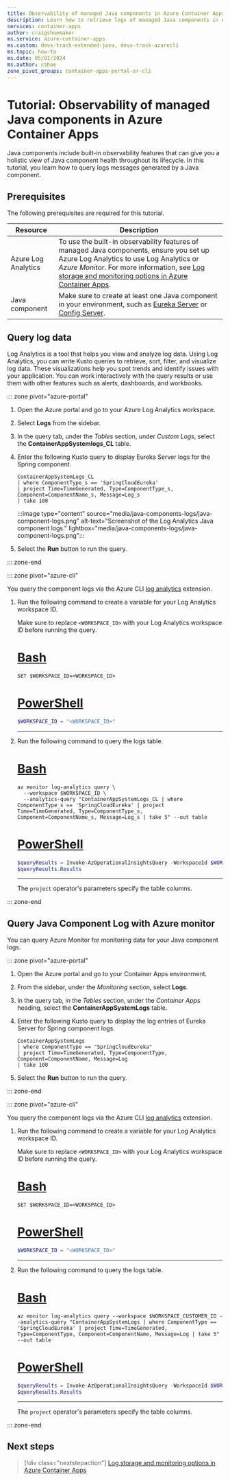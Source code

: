```yaml
---
title: Observability of managed Java components in Azure Container Apps
description: Learn how to retrieve logs of managed Java components in Azure Container Apps.
services: container-apps
author: craigshoemaker
ms.service: azure-container-apps
ms.custom: devx-track-extended-java, devx-track-azurecli
ms.topic: how-to
ms.date: 05/01/2024
ms.author: cshoe
zone_pivot_groups: container-apps-portal-or-cli
---
```


# Tutorial: Observability of managed Java components in Azure Container Apps

Java components include built-in observability features that can give you a holistic view of Java component health throughout its lifecycle. In this tutorial, you learn how to query logs messages generated by a Java component.

## Prerequisites

The following prerequisites are required for this tutorial.

| Resource | Description |
|---|---|
| Azure Log Analytics | To use the built-in observability features of managed Java components, ensure you set up Azure Log Analytics to use Log Analytics or *Azure Monitor*. For more information, see [Log storage and monitoring options in Azure Container Apps](log-options.md). |
| Java component | Make sure to create at least one Java component in your environment, such as [Eureka Server](java-eureka-server.md) or [Config Server](java-config-server.md). |

## Query log data

Log Analytics is a tool that helps you view and analyze log data. Using Log Analytics, you can write Kusto queries to retrieve, sort, filter, and visualize log data. These visualizations help you spot trends and identify issues with your application. You can work interactively with the query results or use them with other features such as alerts, dashboards, and workbooks.

::: zone pivot="azure-portal"

1. Open the Azure portal and go to your Azure Log Analytics workspace.

1. Select **Logs** from the sidebar.

1. In the query tab, under the *Tables* section, under *Custom Logs*, select the **ContainerAppSystemlogs_CL** table.

1. Enter the following Kusto query to display Eureka Server logs for the Spring component.

    ```kusto
    ContainerAppSystemLogs_CL
    | where ComponentType_s == 'SpringCloudEureka'
    | project Time=TimeGenerated, Type=ComponentType_s, Component=ComponentName_s, Message=Log_s
    | take 100
    ```

    :::image type="content" source="media/java-components-logs/java-component-logs.png" alt-text="Screenshot of the Log Analytics Java component logs."  lightbox="media/java-components-logs/java-component-logs.png":::

1. Select the **Run** button to run the query.

::: zone-end

::: zone pivot="azure-cli"

You query the component logs via the Azure CLI [log analytics](/cli/azure/monitor/log-analytics) extension.

1. Run the following command to create a variable for your Log Analytics workspace ID.

    Make sure to replace `<WORKSPACE_ID>` with your Log Analytics workspace ID before running the query.

    # [Bash](#tab/bash)

    ```azurecli
    SET $WORKSPACE_ID=<WORKSPACE_ID>
    ```

    # [PowerShell](#tab/powershell)

    ```powershell
    $WORKSPACE_ID = "<WORKSPACE_ID>"
    ```

    ---

1. Run the following command to query the logs table.

    # [Bash](#tab/bash)

    ```azurecli
    az monitor log-analytics query \
      --workspace $WORKSPACE_ID \
      --analytics-query "ContainerAppSystemLogs_CL | where ComponentType_s == 'SpringCloudEureka' | project Time=TimeGenerated, Type=ComponentType_s, Component=ComponentName_s, Message=Log_s | take 5" --out table
    ```

    # [PowerShell](#tab/powershell)

    ```powershell
    $queryResults = Invoke-AzOperationalInsightsQuery -WorkspaceId $WORKSPACE_ID -Query "ContainerAppSystemLogs_CL | where ComponentType_s == 'SpringCloudEureka' | project Time=TimeGenerated, Type=ComponentType_s, Component=ComponentName_s, Message=Log_s | take 5"
    $queryResults.Results
    ```

    ---

    The `project` operator's parameters specify the table columns.

::: zone-end

## Query Java Component Log with Azure monitor

You can query Azure Monitor for monitoring data for your Java component logs.

::: zone pivot="azure-portal"

1. Open the Azure portal and go to your Container Apps environment.

1. From the sidebar, under the *Monitoring* section, select **Logs**.

1. In the query tab, in the *Tables* section, under the *Container Apps* heading, select the **ContainerAppSystemLogs** table.

1. Enter the following Kusto query to display the log entries of Eureka Server for Spring component logs.

    ```kusto
    ContainerAppSystemLogs
    | where ComponentType == "SpringCloudEureka"
    | project Time=TimeGenerated, Type=ComponentType, Component=ComponentName, Message=Log
    | take 100
    ```

1. Select the **Run** button to run the query.

::: zone-end

::: zone pivot="azure-cli"

You query the component logs via the Azure CLI [log analytics](/cli/azure/monitor/log-analytics) extension.

1. Run the following command to create a variable for your Log Analytics workspace ID.

    Make sure to replace `<WORKSPACE_ID>` with your Log Analytics workspace ID before running the query.

    # [Bash](#tab/bash)

    ```azurecli
    SET $WORKSPACE_ID=<WORKSPACE_ID>
    ```

    # [PowerShell](#tab/powershell)

    ```powershell
    $WORKSPACE_ID = "<WORKSPACE_ID>"
    ```

    ---

1. Run the following command to query the logs table.

    # [Bash](#tab/bash)

    ```azurecli
    az monitor log-analytics query --workspace $WORKSPACE_CUSTOMER_ID --analytics-query "ContainerAppSystemLogs | where ComponentType == 'SpringCloudEureka' | project Time=TimeGenerated, Type=ComponentType, Component=ComponentName, Message=Log | take 5" --out table
    ```

    # [PowerShell](#tab/powershell)

    ```powershell
    $queryResults = Invoke-AzOperationalInsightsQuery -WorkspaceId $WORKSPACE_ID -Query "ContainerAppSystemLogs | where ComponentType == 'SpringCloudEureka' | project Time=TimeGenerated, Type=ComponentType, Component=ComponentName, Message=Log | take 5"
    $queryResults.Results
    ```

    ---

    The `project` operator's parameters specify the table columns.

::: zone-end

## Next steps

> [!div class="nextstepaction"]
> [Log storage and monitoring options in Azure Container Apps](log-options.md)
